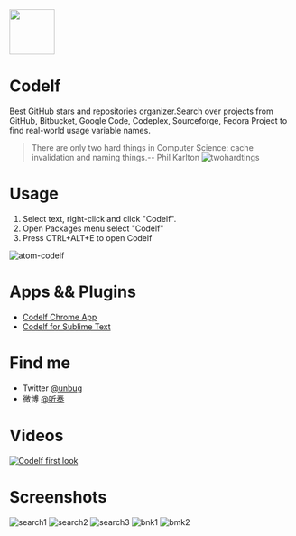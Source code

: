   <img src="http://unbug.github.io/codelf/resources/images/codelf_logo.png" width="80">

Codelf
=================
Best GitHub stars and repositories organizer.Search over projects from GitHub, Bitbucket, Google Code, Codeplex, Sourceforge, Fedora Project to find real-world usage variable names.

  >There are only two hard things in Computer Science: cache invalidation and naming things.-- Phil Karlton
  ![twohardtings](http://unbug.github.io/codelf/resources/images/twohardtings.jpg)


Usage
===============
  1. Select text, right-click and click "Codelf".
  2. Open Packages menu select "Codelf"
  3. Press CTRL+ALT+E to open Codelf

![atom-codelf](https://cloud.githubusercontent.com/assets/799578/12577706/2b6d4970-c457-11e5-83d3-dba0ce2c867c.gif)


Apps && Plugins
=================
  * [Codelf Chrome App](https://chrome.google.com/webstore/detail/codelf-best-github-stars/jnmjaglhmmcplekpfnblniiammmdpaan)
  * [Codelf for Sublime Text](https://github.com/unbug/codelf)


Find me
=================
  * Twitter [@unbug](https://twitter.com/unbug)
  * 微博 [@听奏](http://weibo.com/unbug)

Videos
===============
[![Codelf first look](https://cloud.githubusercontent.com/assets/799578/12520673/e037c0c6-c180-11e5-8342-cb291b98dcab.png)](https://youtu.be/Uqg8HWaa-2c)

Screenshots
================
![search1](https://cloud.githubusercontent.com/assets/799578/12498414/5a95d06e-c0dd-11e5-8a38-247e294df7ab.png)
![search2](https://cloud.githubusercontent.com/assets/799578/12498417/5aaf5ce6-c0dd-11e5-96be-af3900407d51.png)
![search3](https://cloud.githubusercontent.com/assets/799578/12498416/5a99eff0-c0dd-11e5-8458-1668d72a27ed.png)
![bnk1](https://cloud.githubusercontent.com/assets/799578/12507895/9945d290-c133-11e5-8bb9-ff5d5dec0cfe.png)
![bmk2](https://cloud.githubusercontent.com/assets/799578/12507854/5d2d328a-c133-11e5-85eb-d4da1c38a747.png)
